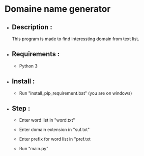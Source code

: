 # Domaine name generator

- ## Description :
  
  This program is made to find interessting domain from text list.

- ## Requirements :
  
  - Python 3

- ## Install :
  
  - Run "install_pip_requirement.bat" (you are on windows)

- ## Step :
  
  - Enter word list in "word.txt"
  
  - Enter domain extension in "suf.txt"
  
  - Enter prefix for word list in "pref.txt
  
  - Run "main.py"